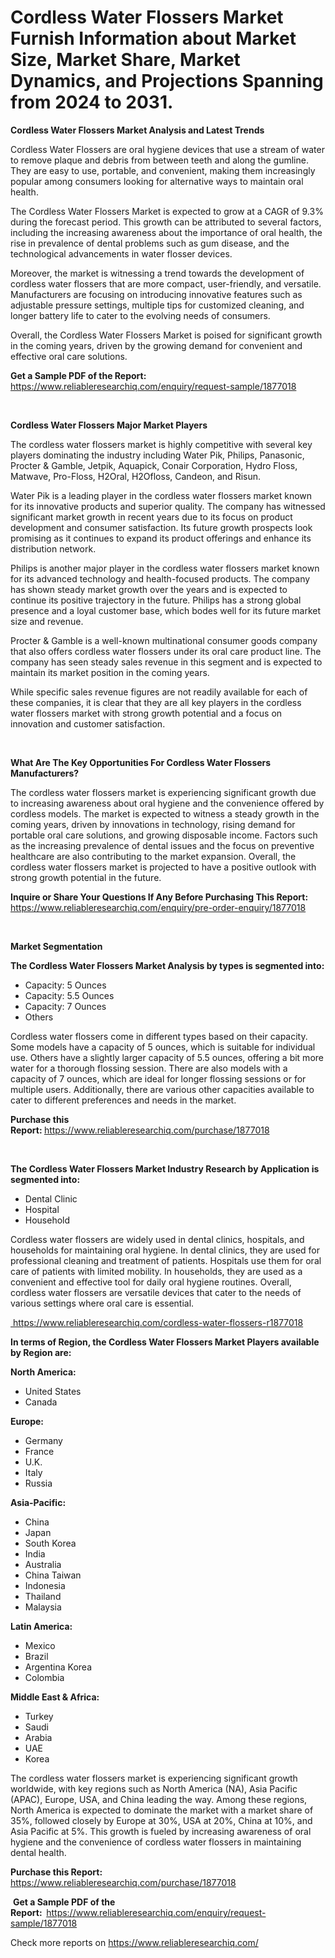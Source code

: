 <p><h1>Cordless Water Flossers Market Furnish Information about Market Size, Market Share, Market Dynamics, and Projections Spanning from 2024 to 2031.</h1></p><p><strong>Cordless Water Flossers Market Analysis and Latest Trends</strong></p>
<p><p>Cordless Water Flossers are oral hygiene devices that use a stream of water to remove plaque and debris from between teeth and along the gumline. They are easy to use, portable, and convenient, making them increasingly popular among consumers looking for alternative ways to maintain oral health.</p><p>The Cordless Water Flossers Market is expected to grow at a CAGR of 9.3% during the forecast period. This growth can be attributed to several factors, including the increasing awareness about the importance of oral health, the rise in prevalence of dental problems such as gum disease, and the technological advancements in water flosser devices.</p><p>Moreover, the market is witnessing a trend towards the development of cordless water flossers that are more compact, user-friendly, and versatile. Manufacturers are focusing on introducing innovative features such as adjustable pressure settings, multiple tips for customized cleaning, and longer battery life to cater to the evolving needs of consumers.</p><p>Overall, the Cordless Water Flossers Market is poised for significant growth in the coming years, driven by the growing demand for convenient and effective oral care solutions.</p></p>
<p><strong>Get a Sample PDF of the Report:&nbsp;</strong> <a href="https://www.reliableresearchiq.com/enquiry/request-sample/1877018">https://www.reliableresearchiq.com/enquiry/request-sample/1877018</a></p>
<p>&nbsp;</p>
<p><strong>Cordless Water Flossers Major Market Players</strong></p>
<p><p>The cordless water flossers market is highly competitive with several key players dominating the industry including Water Pik, Philips, Panasonic, Procter & Gamble, Jetpik, Aquapick, Conair Corporation, Hydro Floss, Matwave, Pro-Floss, H2Oral, H2Ofloss, Candeon, and Risun.</p><p>Water Pik is a leading player in the cordless water flossers market known for its innovative products and superior quality. The company has witnessed significant market growth in recent years due to its focus on product development and consumer satisfaction. Its future growth prospects look promising as it continues to expand its product offerings and enhance its distribution network.</p><p>Philips is another major player in the cordless water flossers market known for its advanced technology and health-focused products. The company has shown steady market growth over the years and is expected to continue its positive trajectory in the future. Philips has a strong global presence and a loyal customer base, which bodes well for its future market size and revenue.</p><p>Procter & Gamble is a well-known multinational consumer goods company that also offers cordless water flossers under its oral care product line. The company has seen steady sales revenue in this segment and is expected to maintain its market position in the coming years.</p><p>While specific sales revenue figures are not readily available for each of these companies, it is clear that they are all key players in the cordless water flossers market with strong growth potential and a focus on innovation and customer satisfaction.</p></p>
<p>&nbsp;</p>
<p><strong>What Are The Key Opportunities For Cordless Water Flossers Manufacturers?</strong></p>
<p><p>The cordless water flossers market is experiencing significant growth due to increasing awareness about oral hygiene and the convenience offered by cordless models. The market is expected to witness a steady growth in the coming years, driven by innovations in technology, rising demand for portable oral care solutions, and growing disposable income. Factors such as the increasing prevalence of dental issues and the focus on preventive healthcare are also contributing to the market expansion. Overall, the cordless water flossers market is projected to have a positive outlook with strong growth potential in the future.</p></p>
<p><strong>Inquire or Share Your Questions If Any Before Purchasing This Report:</strong> <a href="https://www.reliableresearchiq.com/enquiry/pre-order-enquiry/1877018">https://www.reliableresearchiq.com/enquiry/pre-order-enquiry/1877018</a></p>
<p>&nbsp;</p>
<p><strong>Market Segmentation</strong></p>
<p><strong>The Cordless Water Flossers Market Analysis by types is segmented into:</strong></p>
<p><ul><li>Capacity: 5 Ounces</li><li>Capacity: 5.5 Ounces</li><li>Capacity: 7 Ounces</li><li>Others</li></ul></p>
<p><p>Cordless water flossers come in different types based on their capacity. Some models have a capacity of 5 ounces, which is suitable for individual use. Others have a slightly larger capacity of 5.5 ounces, offering a bit more water for a thorough flossing session. There are also models with a capacity of 7 ounces, which are ideal for longer flossing sessions or for multiple users. Additionally, there are various other capacities available to cater to different preferences and needs in the market.</p></p>
<p><strong>Purchase this Report:&nbsp;</strong><a href="https://www.reliableresearchiq.com/purchase/1877018">https://www.reliableresearchiq.com/purchase/1877018</a></p>
<p>&nbsp;</p>
<p><strong>The Cordless Water Flossers Market Industry Research by Application is segmented into:</strong></p>
<p><ul><li>Dental Clinic</li><li>Hospital</li><li>Household</li></ul></p>
<p><p>Cordless water flossers are widely used in dental clinics, hospitals, and households for maintaining oral hygiene. In dental clinics, they are used for professional cleaning and treatment of patients. Hospitals use them for oral care of patients with limited mobility. In households, they are used as a convenient and effective tool for daily oral hygiene routines. Overall, cordless water flossers are versatile devices that cater to the needs of various settings where oral care is essential.</p></p>
<p><a href="https://www.reliableresearchiq.com/cordless-water-flossers-r1877018">&nbsp;https://www.reliableresearchiq.com/cordless-water-flossers-r1877018</a></p>
<p><strong>In terms of Region, the Cordless Water Flossers Market Players available by Region are:</strong></p>
<p>
    <p> <strong> North America: </strong>
        <ul>
            <li>United States</li>
            <li>Canada</li>
        </ul>
        </p> 
    <p> <strong> Europe: </strong>
        <ul>
            <li>Germany</li>
            <li>France</li>
            <li>U.K.</li>
            <li>Italy</li>
            <li>Russia</li>
        </ul>
        </p> 
    <p> <strong> Asia-Pacific: </strong>
        <ul>
            <li>China</li>
            <li>Japan</li>
            <li>South Korea</li>
            <li>India</li>
            <li>Australia</li>
            <li>China Taiwan</li>
            <li>Indonesia</li>
            <li>Thailand</li>
            <li>Malaysia</li>
        </ul>
        </p> 
    <p> <strong> Latin America: </strong>
        <ul>
            <li>Mexico</li>
            <li>Brazil</li>
            <li>Argentina Korea</li>
            <li>Colombia</li>
        </ul>
        </p> 
    <p> <strong> Middle East & Africa: </strong>
        <ul>
            <li>Turkey</li>
            <li>Saudi</li>
            <li>Arabia</li>
            <li>UAE</li>
            <li>Korea</li>
        </ul>
    </p>
    </p>
<p><p>The cordless water flossers market is experiencing significant growth worldwide, with key regions such as North America (NA), Asia Pacific (APAC), Europe, USA, and China leading the way. Among these regions, North America is expected to dominate the market with a market share of 35%, followed closely by Europe at 30%, USA at 20%, China at 10%, and Asia Pacific at 5%. This growth is fueled by increasing awareness of oral hygiene and the convenience of cordless water flossers in maintaining dental health.</p></p>
<p><strong>Purchase this Report: </strong><a href="https://www.reliableresearchiq.com/purchase/1877018">https://www.reliableresearchiq.com/purchase/1877018</a></p>
<p>&nbsp;<strong>Get a Sample PDF of the Report:&nbsp;&nbsp;</strong><a href="https://www.reliableresearchiq.com/enquiry/request-sample/1877018">https://www.reliableresearchiq.com/enquiry/request-sample/1877018</a></p>
<p><strong></strong></p>
<p>Check more reports on <a href="https://www.reliableresearchiq.com/">https://www.reliableresearchiq.com/</a></p>